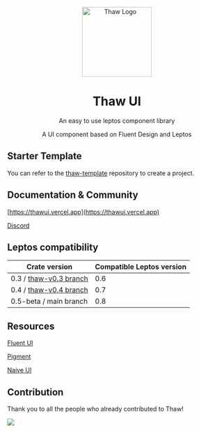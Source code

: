 <p align="center" >
    <img src="https://raw.githubusercontent.com/thaw-ui/thaw/main/logo.svg" alt="Thaw Logo" width="160px"/>
</p>
<h1 align="center">Thaw UI</h1>
<p align="center">An easy to use leptos component library</p>
<p align="center">A UI component based on Fluent Design and Leptos</p>

## Starter Template

You can refer to the [thaw-template](https://github.com/thaw-ui/thaw-template) repository to create a project.

## Documentation & Community

[https://thawui.vercel.app](https://thawui.vercel.app)

[Discord](https://discord.gg/uMGvWBDV)

## Leptos compatibility

| Crate version                                                            | Compatible Leptos version |
| ------------------------------------------------------------------------ | ------------------------- |
| 0.3 / [thaw-v0.3 branch](https://github.com/thaw-ui/thaw/tree/thaw-v0.3) | 0.6                       |
| 0.4 / [thaw-v0.4 branch](https://github.com/thaw-ui/thaw/tree/thaw-v0.4) | 0.7                       |
| 0.5-beta / main branch                                                   | 0.8                       |

## Resources

[Fluent UI](https://react.fluentui.dev)

[Pigment](https://github.com/kobaltedev/pigment)

[Naive UI](https://github.com/tusen-ai/naive-ui)

## Contribution

Thank you to all the people who already contributed to Thaw!

<a href="https://github.com/thaw-ui/thaw/graphs/contributors">
  <img src="https://contrib.rocks/image?repo=thaw-ui/thaw" />
</a>
